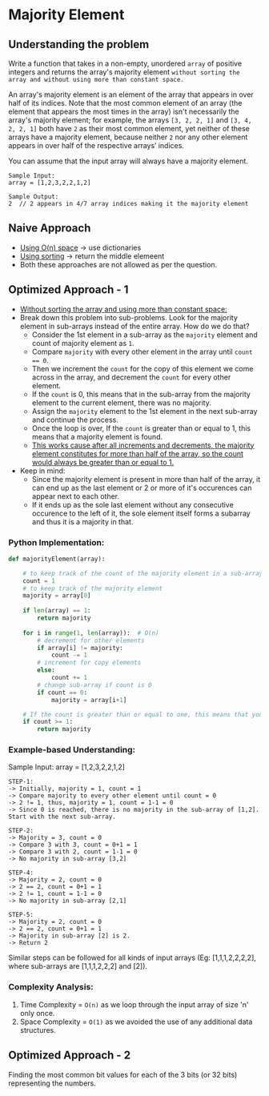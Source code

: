 # Majority Element

## Understanding the problem
Write a function that takes in a non-empty, unordered ```array``` of positive integers and returns the array's
majority element ```without sorting the array and without using more than constant space.```

An array's majority element is an element of the array that appears in over half of its indices. Note that the
most common element of an array (the element that appears the most times in the array) isn't necessarily
the array's majority element; for example, the arrays ```[3, 2, 2, 1]``` and ```[3, 4, 2, 2, 1]``` both have
```2``` as their most common element, yet neither of these arrays have a majority element, because neither
```2``` nor any other element appears in over half of the respective arrays’ indices.

You can assume that the input array will always have a majority element.

```
Sample Input:
array = [1,2,3,2,2,1,2]

Sample Output:
2  // 2 appears in 4/7 array indices making it the majority element
```

## Naive Approach
* <ins>Using O(n) space</ins> -> use dictionaries
* <ins>Using sorting</ins> -> return the middle elemeent
* Both these approaches are not allowed as per the question.

## Optimized Approach - 1
* <ins>Without sorting the array and using more than constant space:</ins>
* Break down this problem into sub-problems. Look for the majority element in sub-arrays instead of the entire array. How do we do that?
  * Consider the 1st element in a sub-array as the ```majority``` element and count of majority element as ```1```.
  * Compare ```majority``` with every other element in the array until ```count == 0```.
  * Then we increment the ```count``` for the copy of this element we come across in the array, and decrement the ```count``` for every other element.
  * If the ```count``` is 0, this means that in the sub-array from the majority element to the current element, there was no majority.
  * Assign the ```majority``` element to the 1st element in the next sub-array and continue the process.
  * Once the loop is over, If the ```count``` is greater than or equal to 1, this means that a majority element is found.
  * <ins>This works cause after all increments and decrements, the majority element constitutes for more than half of the array, so the count would always be greater than or equal to 1.</ins>
* Keep in mind:
  * Since the majority element is present in more than half of the array, it can end up as the last element or 2 or more of it's occurences can appear next to each other.
  * If it ends up as the sole last element without any consecutive occurence to the left of it, the sole element itself forms a subarray and thus it is a majority in that.

### Python Implementation:
```python
def majorityElement(array):

    # to keep track of the count of the majority element in a sub-array
    count = 1
    # to keep track of the majority element
    majority = array[0]
    
    if len(array) == 1:
        return majority
    
    for i in range(1, len(array)):  # O(n)
        # decrement for other elements
        if array[i] != majority:
            count -= 1
        # increment for copy elements
        else:
            count += 1
        # change sub-array if count is 0
        if count == 0:
            majority = array[i+1]

    # If the count is greater than or equal to one, this means that you have found your majority element
    if count >= 1:
        return majority
```

### Example-based Understanding:
Sample Input: array = [1,2,3,2,2,1,2]
```
STEP-1:
-> Initially, majority = 1, count = 1
-> Compare majority to every other element until count = 0
-> 2 != 1, thus, majority = 1, count = 1-1 = 0
-> Since 0 is reached, there is no majority in the sub-array of [1,2]. Start with the next sub-array.

STEP-2:
-> Majority = 3, count = 0
-> Compare 3 with 3, count = 0+1 = 1
-> Compare 3 with 2, count = 1-1 = 0
-> No majority in sub-array [3,2]

STEP-4:
-> Majority = 2, count = 0
-> 2 == 2, count = 0+1 = 1
-> 2 != 1, count = 1-1 = 0
-> No majority in sub-array [2,1]

STEP-5:
-> Majority = 2, count = 0
-> 2 == 2, count = 0+1 = 1
-> Majority in sub-array [2] is 2.
-> Return 2
```
Similar steps can be followed for all kinds of input arrays (Eg: [1,1,1,2,2,2,2], where sub-arrays are [1,1,1,2,2,2] and [2]).

### Complexity Analysis:
1. Time Complexity = ```O(n)``` as we loop through the input array of size 'n' only once.
2. Space Complexity = ```O(1)``` as we avoided the use of any additional data structures.

## Optimized Approach - 2
Finding the most common bit values for each of the 3 bits (or 32 bits) representing the numbers.
